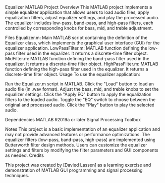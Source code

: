 Equalizer MATLAB Project
Overview
This MATLAB project implements a simple equalizer application that allows users to load audio files, apply equalization filters, adjust equalizer settings, and play the processed audio. The equalizer includes low-pass, band-pass, and high-pass filters, each controlled by corresponding knobs for bass, mid, and treble adjustment.

Files
Equalizer.m: Main MATLAB script containing the definition of the Equalizer class, which implements the graphical user interface (GUI) for the equalizer application.
LowPassFilter.m: MATLAB function defining the low-pass filter used in the equalizer. It returns a discrete-time filter object.
MidFilter.m: MATLAB function defining the band-pass filter used in the equalizer. It returns a discrete-time filter object.
HighPassFilter.m: MATLAB function defining the high-pass filter used in the equalizer. It returns a discrete-time filter object.
Usage
To use the equalizer application:

Run the Equalizer.m script in MATLAB.
Click the "Load" button to load an audio file (in .wav format).
Adjust the bass, mid, and treble knobs to set the equalizer settings.
Click the "Apply EQ" button to apply the equalization filters to the loaded audio.
Toggle the "EQ" switch to choose between the original and processed audio.
Click the "Play" button to play the selected audio.

Dependencies
MATLAB R2019a or later
Signal Processing Toolbox

Notes
This project is a basic implementation of an equalizer application and may not provide advanced features or performance optimizations.
The equalizer filters (low-pass, band-pass, high-pass) are implemented using Butterworth filter design methods.
Users can customize the equalizer settings and filters by modifying the filter parameters and GUI components as needed.
Credits

This project was created by [Davied Lassen] as a learning exercise and demonstration of MATLAB GUI programming and signal processing techniques.
